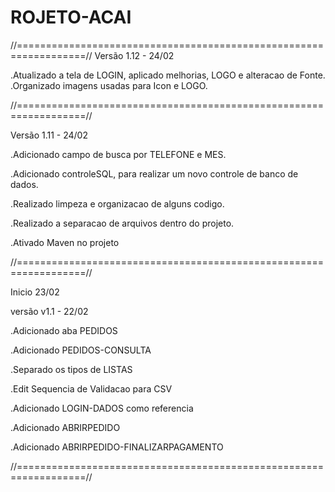 <h1>ROJETO-ACAI</h1>
//==================================================================//
Versão 1.12 - 24/02 

.Atualizado a tela de LOGIN, aplicado melhorias, LOGO e alteracao de
Fonte.
.Organizado imagens usadas para Icon e LOGO.

//==================================================================//

Versão 1.11 - 24/02 

.Adicionado campo de busca por TELEFONE e MES.

.Adicionado controleSQL, para realizar um novo controle de banco de
dados.

.Realizado limpeza e organizacao de alguns codigo.

.Realizado a separacao de arquivos dentro do projeto.

.Ativado Maven no projeto

//==================================================================//

Inicio 23/02

versão v1.1 - 22/02

.Adicionado aba PEDIDOS

.Adicionado PEDIDOS-CONSULTA

.Separado os tipos de LISTAS

.Edit Sequencia de Validacao para CSV

.Adicionado LOGIN-DADOS como referencia

.Adicionado ABRIRPEDIDO

.Adicionado ABRIRPEDIDO-FINALIZARPAGAMENTO

//==================================================================//
